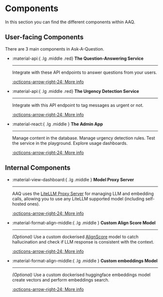 # Components

In this section you can find the different components within AAQ.

## User-facing Components

There are 3 main components in Ask-A-Question.

<div class="grid cards" markdown>

- :material-api:{ .lg .middle .red} **The Question-Answering Service**

  ***

  Integrate with these API endpoints to answer questions from your
  users.

  [:octicons-arrow-right-24: More info](./qa-service/index.md)

- :material-api:{ .lg .middle .red} **The Urgency Detection Service**

  ***

  Integrate with this API endpoint to tag messages as urgent or not.

  [:octicons-arrow-right-24: More info](./urgency-detection/index.md)

- :material-react:{ .lg .middle } **The Admin App**

  ***

  Manage content in the database. Manage urgency detection rules. Test the service in the playground.
  Explore usage dashboards.

  [:octicons-arrow-right-24: More info](./admin-app/index.md)

</div>

## Internal Components

<div class="grid cards" markdown>

- :material-view-dashboard:{ .lg .middle } **Model Proxy Server**

  ***

  AAQ uses the [LiteLLM Proxy Server](https://litellm.vercel.app/docs/simple_proxy) for
  managing LLM and embedding calls, allowing you to use any LiteLLM supported model (including self-hosted ones).

  [:octicons-arrow-right-24: More info](./litellm-proxy/index.md)

- :material-format-align-middle:{ .lg .middle } **Custom Align Score Model**

  ***

  _(Optional)_ Use a custom dockerised [AlignScore](https://arxiv.org/abs/2305.16739) model to catch
  hallucination and check if LLM response is consistent with the context.

  [:octicons-arrow-right-24: More info](./align-score/index.md)

- :material-format-align-middle:{ .lg .middle } **Custom embeddings Model**

  ***

  _(Optional)_ Use a custom dockerised huggingface embeddings model create vectors
  and perform embeddings search.

  [:octicons-arrow-right-24: More info](./custom-embeddings/index.md)

</div>
